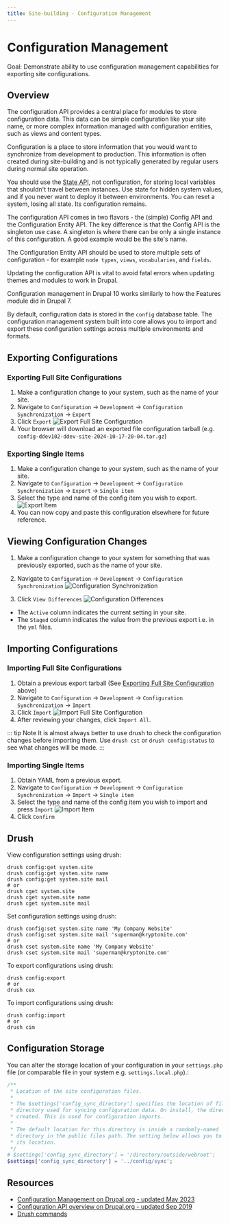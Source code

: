 ```yaml
---
title: Site-building - Configuration Management
---
```


# Configuration Management

Goal: Demonstrate ability to use configuration management capabilities for exporting site configurations.


## Overview

The configuration API provides a central place for modules to store configuration data. This data can be simple configuration like your site name, or more complex information managed with configuration entities, such as views and content types.

Configuration is a place to store information that you would want to synchronize from development to production. This information is often created during site-building and is not typically generated by regular users during normal site operation.

You should use the [State API](/developer/back-end/4.4-essential-apis-state.md), not configuration, for storing local variables that shouldn't travel between instances. Use state for hidden system values, and if you never want to deploy it between environments. You can reset a system, losing all state. Its configuration remains.

The configuration API comes in two flavors - the (simple) Config API and the Configuration Entity API. The key difference is that the Config API is the singleton use case. A singleton is where there can be only a single instance of this configuration. A good example would be the site's name.

The Configuration Entity API should be used to store multiple sets of configuration - for example `node types`, `views`, `vocabularies`, and `fields`.

Updating the configuration API is vital to avoid fatal errors when updating themes and modules to work in Drupal.

Configuration management in Drupal 10 works similarly to how the Features module did in Drupal 7.

By default, configuration data is stored in the `config` database table. The configuration management system built into core allows you to import and export these configuration settings across multiple environments and formats.

## Exporting Configurations

### Exporting Full Site Configurations
1. Make a configuration change to your system, such as the name of your site.
2. Navigate to `Configuration` -> `Development` -> `Configuration Synchronization` -> `Export`
3. Click `Export`
   ![Export Full Site Configuration](/images/config-export1.png)
4. Your browser will download an exported file configuration tarball (e.g. `config-ddev102-ddev-site-2024-10-17-20-04.tar.gz`)


### Exporting Single Items
1. Make a configuration change to your system, such as the name of your site.
2. Navigate to `Configuration` -> `Development` -> `Configuration Synchronization` -> `Export` -> `Single item`
3. Select the type and name of the config item you wish to export.
   ![Export Item](/images/config-export2.png)
4. You can now copy and paste this configuration elsewhere for future reference.

## Viewing Configuration Changes

1. Make a configuration change to your system for something that was previously exported, such as the name of your site.

2. Navigate to `Configuration` -> `Development` -> `Configuration Synchronization`
   ![Configuration Synchronization](/images/config-sync1.png)

3. Click `View Differences`
   ![Configuration Differences](/images/config-sync2.png)

- The `Active` column indicates the current setting in your site.
- The `Staged` column indicates the value from the previous export i.e. in the `yml` files.

## Importing Configurations

### Importing Full Site Configurations
1. Obtain a previous export tarball (See [Exporting Full Site Configuration](#exporting-full-site-configuration) above)
2. Navigate to `Configuration` -> `Development` -> `Configuration Synchronization` -> `Import`
3. Click `Import`
   ![Import Full Site Configuration](/images/config-import1.png)
4. After reviewing your changes, click `Import All`.

::: tip Note
It is almost always better to use drush to check the configuration changes before importing them.  Use `drush cst` or `drush config:status` to see what changes will be made.
:::

### Importing Single Items
1. Obtain YAML from a previous export.
2. Navigate to `Configuration` -> `Development` -> `Configuration Synchronization` -> `Import` -> `Single item`
3. Select the type and name of the config item you wish to import and press `Import`
   ![Import Item](/images/config-import-single.png)
4. Click `Confirm`

## Drush
View configuration settings using drush:
```shell
drush config:get system.site
drush config:get system.site name
drush config:get system.site mail
# or
drush cget system.site
drush cget system.site name
drush cget system.site mail
```

Set configuration settings using drush:
```shell
drush config:set system.site name 'My Company Website'
drush config:set system.site mail 'superman@kryptonite.com'
# or
drush cset system.site name 'My Company Website'
drush cset system.site mail 'superman@kryptonite.com'
```

To export configurations using drush:
```shell
drush config:export
# or
drush cex
```

To import configurations using drush:
```shell
drush config:import
# or
drush cim
```

## Configuration Storage

You can alter the storage location of your configuration in your `settings.php` file (or comparable file in your system e.g. `settings.local.php`).:
```php
/**
 * Location of the site configuration files.
 *
 * The $settings['config_sync_directory'] specifies the location of file system
 * directory used for syncing configuration data. On install, the directory is
 * created. This is used for configuration imports.
 *
 * The default location for this directory is inside a randomly-named
 * directory in the public files path. The setting below allows you to set
 * its location.
 */
# $settings['config_sync_directory'] = '/directory/outside/webroot';
$settings['config_sync_directory'] = '../config/sync';
```





## Resources
- [Configuration Management on Drupal.org - updated May 2023](https://www.drupal.org/docs/administering-a-drupal-site/configuration-management)
- [Configuration API overview on Drupal.org - updated Sep 2019](https://www.drupal.org/docs/drupal-apis/configuration-api/configuration-api-overview)
- [Drush commands](https://www.drush.org/latest/commands/all/)
